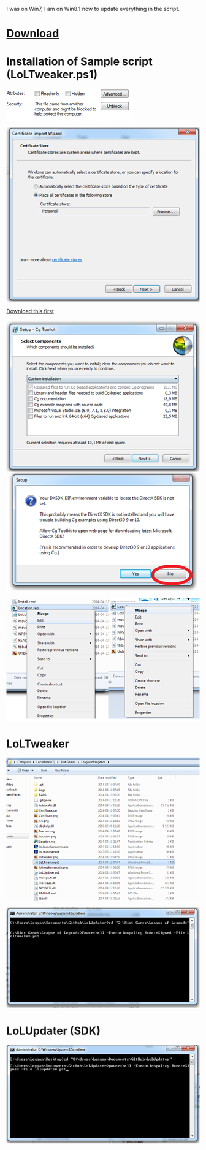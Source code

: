I was on Win7, I am on Win8.1 now to update everything in the script.

[Download](https://github.com/Loggan08/LoLUpdater/archive/master.zip)
==========

Installation of Sample script (LoLTweaker.ps1)
============

![alt text](Unblock.png)

![alt text](Certificate.png)

[Download this first](http://developer.download.nvidia.com/cg/Cg_3.1/Cg-3.1_April2012_Setup.exe)

![alt text](CG.png)

![alt text](Location.png)

LoLTweaker
==============

![alt text](loltweaker.png)

![alt text](loltweakerexecute.png)

LoLUpdater (SDK)
==========

![alt text](Execute.png)







